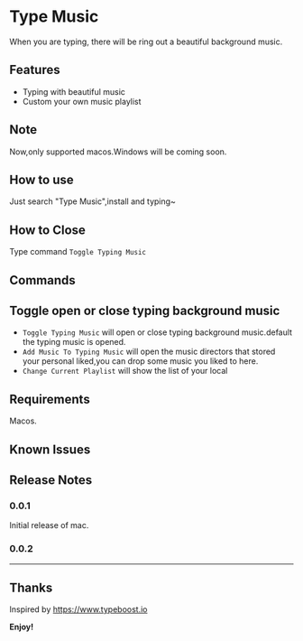 # Type Music

When you are typing, there will be ring out a beautiful background music.

## Features

- Typing with beautiful music
- Custom your own music playlist

## Note

Now,only supported macos.Windows will be coming soon.

## How to use

Just search "Type Music",install and typing~

## How to Close

Type command ```Toggle Typing Music```

## Commands

## Toggle open or close typing background music

- ```Toggle Typing Music``` will open or close typing background music.default the typing music is opened.
- ```Add Music To Typing Music``` will open the music directors that stored your personal liked,you can drop some music you liked to here.
- ```Change Current Playlist``` will show the list of your local

## Requirements

Macos.

## Known Issues

## Release Notes

### 0.0.1

Initial release of mac.

### 0.0.2

-----------------------------------------------------------------------------------------------------------

## Thanks

Inspired by <https://www.typeboost.io>

**Enjoy!**